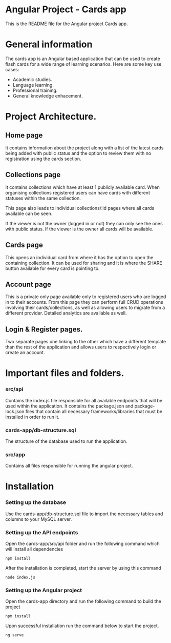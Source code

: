 # Angular Project - Cards app

This is the README file for the Angular project Cards app.

# General information

The cards app is an Angular based application that can be used to create flash cards 
for a wide range of learning scenarios. Here are some key use cases:

- Academic studies.
- Language learning.
- Professional training.
- General knowledge enhacement.

# Project Architecture.

## Home page
It contains information about the project along with a list of the latest cards being
added with public status and the option to review them with no registration using the cards section.

## Collections page
It contains collections which have at least 1 publicly available card. When organising
collections registered users can have cards with different statuses within the same collection.

This page also leads to individual collections/:id pages where all cards available can be seen.

If the viewer is not the owner (logged in or not) they can only see the ones with public status.
If the viewer is the owner all cards will be available.

## Cards page
This opens an individual card from where it has the option to open the containing collection.
It can be used for sharing and it is where the SHARE button available for every card is pointing to.

## Account page
This is a private only page available only to registered users who are logged in to their accounts.
From this page they can perform full CRUD operations involving their cards/collections, as well as
allowing users to migrate from a different provider. Detailed analytics are available as well.

## Login & Register pages.
Two separate pages one linking to the other which have a different template than the rest of the
application and allows users to respectively login or create an account.

# Important files and folders.
### src/api
Contains the index.js file responsible for all available endpoints that will be used 
within the application. It contains the package.json and package-lock.json files that contain
all necessary frameworks/libraries that must be installed in order to run it.

### cards-app/db-structure.sql 
The structure of the database used to run the application.

### src/app
Contains all files responsible for running the angular project.

# Installation
### Setting up the database
Use the cards-app/db-structure.sql file to import the necessary tables and columns to your MySQL server.

### Setting up the API endpoints
Open the cards-app/src/api folder and run the following command which will install all dependencies

`npm install`

After the installation is completed, start the server by using this command

`node index.js`

### Setting up the Angular project
Open the cards-app directory and run the following command to build the project

`npm install`

Upon successful installation run the command below to start the project.

`ng serve`

